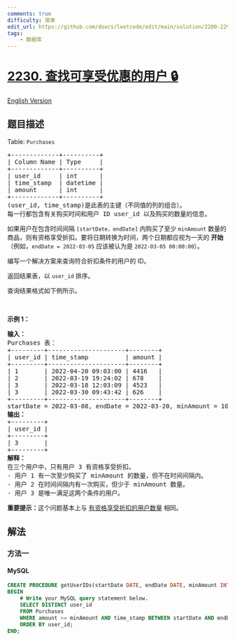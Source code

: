 ```yaml
---
comments: true
difficulty: 简单
edit_url: https://github.com/doocs/leetcode/edit/main/solution/2200-2299/2230.The%20Users%20That%20Are%20Eligible%20for%20Discount/README.md
tags:
    - 数据库
---
```


<!-- problem:start -->

# [2230. 查找可享受优惠的用户 🔒](https://leetcode.cn/problems/the-users-that-are-eligible-for-discount)

[English Version](/solution/2200-2299/2230.The%20Users%20That%20Are%20Eligible%20for%20Discount/README_EN.md)

## 题目描述

<!-- description:start -->

<p>Table: <code>Purchases</code></p>

<pre>
+-------------+----------+
| Column Name | Type     |
+-------------+----------+
| user_id     | int      |
| time_stamp  | datetime |
| amount      | int      |
+-------------+----------+
(user_id, time_stamp)是此表的主键（不同值的列的组合）。
每一行都包含有关购买时间和用户 ID user_id 以及购买的数量的信息。
</pre>

<p>如果用户在包含时间间隔 <code>[startDate，endDate]</code> 内购买了至少&nbsp;<code>minAmount</code>&nbsp;数量的商品，则有资格享受折扣。要将日期转换为时间，两个日期都应视为一天的 <strong>开始</strong>（例如，<code>endDate = 2022-03-05</code>&nbsp;应该被认为是 <code>2022-03-05 00:00:00</code>）。</p>

<p>编写一个解决方案来查询符合折扣条件的用户的 ID。</p>

<p>返回结果表，以&nbsp;<code>user_id</code>&nbsp;排序。</p>

<p>查询结果格式如下例所示。</p>

<p>&nbsp;</p>

<p><strong>示例 1：</strong></p>

<pre>
<strong>输入：</strong>
Purchases 表：
+---------+---------------------+--------+
| user_id | time_stamp          | amount |
+---------+---------------------+--------+
| 1       | 2022-04-20 09:03:00 | 4416   |
| 2       | 2022-03-19 19:24:02 | 678    |
| 3       | 2022-03-18 12:03:09 | 4523   |
| 3       | 2022-03-30 09:43:42 | 626    |
+---------+---------------------+--------+
startDate = 2022-03-08, endDate = 2022-03-20, minAmount = 1000
<strong>输出：</strong>
+---------+
| user_id |
+---------+
| 3       |
+---------+
<strong>解释：</strong>
在三个用户中，只有用户 3 有资格享受折扣。
- 用户 1 有一次至少购买了 minAmount 的数量，但不在时间间隔内。
- 用户 2 在时间间隔内有一次购买，但少于 minAmount 数量。
- 用户 3 是唯一满足这两个条件的用户。
</pre>

<strong>重要提示：</strong>这个问题基本上与 <a href="https://leetcode.cn/problems/the-number-of-users-that-are-eligible-for-discount/description/">有资格享受折扣的用户数量</a> 相同。

<!-- description:end -->

## 解法

<!-- solution:start -->

### 方法一

<!-- tabs:start -->

#### MySQL

```sql
CREATE PROCEDURE getUserIDs(startDate DATE, endDate DATE, minAmount INT)
BEGIN
    # Write your MySQL query statement below.
    SELECT DISTINCT user_id
    FROM Purchases
    WHERE amount >= minAmount AND time_stamp BETWEEN startDate AND endDate
    ORDER BY user_id;
END;
```

<!-- tabs:end -->

<!-- solution:end -->

<!-- problem:end -->
